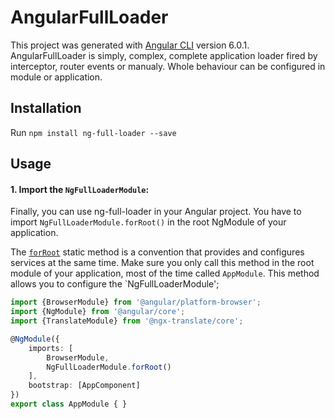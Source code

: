 # AngularFullLoader

This project was generated with [Angular CLI](https://github.com/angular/angular-cli) version 6.0.1.
AngularFullLoader is simply, complex, complete application loader fired by interceptor, router events or manualy. Whole behaviour can be configured in module or application.

## Installation

Run `npm install ng-full-loader --save` 

## Usage
#### 1. Import the `NgFullLoaderModule`:
Finally, you can use ng-full-loader in your Angular project. You have to import `NgFullLoaderModule.forRoot()` in the root NgModule of your application.


The [`forRoot`](https://angular.io/docs/ts/latest/guide/ngmodule.html#!#core-for-root) static method is a convention that provides and configures services at the same time.
Make sure you only call this method in the root module of your application, most of the time called `AppModule`.
This method allows you to configure the `NgFullLoaderModule';

```ts
import {BrowserModule} from '@angular/platform-browser';
import {NgModule} from '@angular/core';
import {TranslateModule} from '@ngx-translate/core';

@NgModule({
    imports: [
        BrowserModule,
        NgFullLoaderModule.forRoot()
    ],
    bootstrap: [AppComponent]
})
export class AppModule { }
```